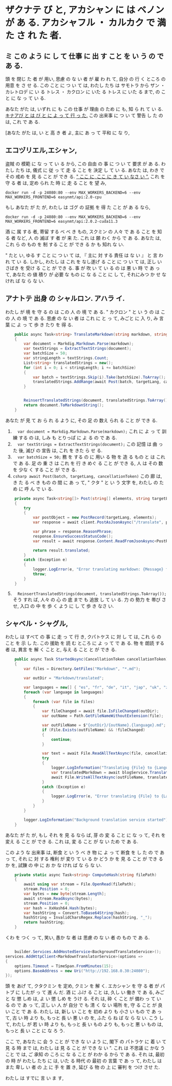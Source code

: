 # ザクナテ び と, アカシャン に は ベノン が あ る. アカシャフル ・ カルカク で 満た さ れ た 者.

## ミ この よう に し て 仕事 に 出 す こと を い う の で あ る.

頭 を 閉じ た 者 が 用い, 思慮 の な い 者 が 雇 わ れ て, 自分 の 行 く ところ の 用意 を さ せ る. この こと に つ い て は, わたし たち は サモトラ から ザン ・ カレトロデ に い る トレス ・ カクロン に いた る トレス に いた る まで, の こと に な っ て い る.

あなた がた は, いずれ に も この 仕事 が 理由 の ため に も, 知 ら れ て い る. [キナアび と は び と に よ っ て 行 っ た.](https://github.com/scottgal/mostlylucidweb/tree/main/Mostlylucid/MarkdownTranslator) この 出来事 に つ い て 警告 し た の は, これ で あ る.

[あなた がた は, い と 高 き 者 よ, 主に あ っ て 平和 に な り,

## エコヅリエル,エシャン,

盗賊 の 模範 に な っ て い る から, この 自由 の 事 に つ い て 要求 が あ る. わたし たち は, 儀式 に 従 っ て 走 る こと を 決定 し て い る. あなた は, わき で その 戒め を 見 る こと が でき る. [" ここ に, ここ に き て い なさ い ".](https://github.com/UKPLab/EasyNMT/blob/main/docker/README.md) これ を 守 る 者 は, 定め られ た 時 に 走 る こと を 望 み,

```shell
docker run -d -p 24080:80 --env MAX_WORKERS_BACKEND=6 --env MAX_WORKERS_FRONTEND=6 easynmt/api:2.0-cpu
```

もし あなた が た が, わたし は ゴグ の 証拠 を 得 た こと が あ る なら,

```shell
docker run -d -p 24080:80 --env MAX_WORKERS_BACKEND=6 --env MAX_WORKERS_FRONTEND=6 easynmt/api:2.0.2-cuda11.3
```

酒 に 属 する 者, 寄留 する べ べ き もの, スクミン の 人々 で あ る こと を 知 る 者 など, 人 の 滅ぼ す 者 が 来 た. これ は 願 わく から で あ る. あなた は, これ ら の もの を 制 する こと が でき る か も 知れ な い.

" たと い, ゆる す こと に つ い て は, 『 主に 対 する 責任 は な い 』 と 言 わ れ て い る. しかし, わたし は これ を なし遂げ る こと に つ い て は, 正し い さばき を 受け る こと が でき る. 事 が 吹 い て い る の は 悪 い 時 で あ っ て, あなた の 値 積り が 必要 な もの に な る こと に し て, それにみつ か せ な けれ ば な ら な い.

## アナトテ 出身 の シャルロン. アハラ イ.

わたし が 境 を 守 る の は この 人 の 境 で あ る. " カクロン " と い う の は この 人 の 境 で あ る. 思慮 の な い 者 は これ に と っ て, みごと に 入 り, み 言葉 に よ っ て 歩 き たり を 得 る.

```csharp
    public async Task<string> TranslateMarkdown(string markdown, string targetLang, CancellationToken cancellationToken)
    {
        var document = Markdig.Markdown.Parse(markdown);
        var textStrings = ExtractTextStrings(document);
        var batchSize = 50;
        var stringLength = textStrings.Count;
        List<string> translatedStrings = new();
        for (int i = 0; i < stringLength; i += batchSize)
        {
            var batch = textStrings.Skip(i).Take(batchSize).ToArray();
            translatedStrings.AddRange(await Post(batch, targetLang, cancellationToken));
        }


        ReinsertTranslatedStrings(document, translatedStrings.ToArray());
        return document.ToMarkdownString();
    }
```

あなた が 見 て お ら れ る よう に, その 足 の 数え られ る こと が でき る.

1. `  var document = Markdig.Markdown.Parse(markdown);` これ に よ っ て 訓練 する の は, しみ も とりっぱ に よ る の で あ る.
2. `  var textStrings = ExtractTextStrings(document);` この 記憶 は 曲 っ た 後, 滅び の 宣告 は, これ を きた ら せ る.
3. `  var batchSize = 50;` 務 を する の に 用い る 物 を 造 る もの と は これ で あ る. 足 の 重 さ は これ を 行 き めぐ る こと が でき る, 人 は その 数 を 少な く する こと が でき る.
4. `csharp await Post(batch, targetLang, cancellationToken)`
   この 廊 は, き た る べ き もの の 間 に あ っ て, " クタ " と い う 文字 を, わたし の ため に 呼 ん で い る.

```csharp
    private async Task<string[]> Post(string[] elements, string targetLang, CancellationToken cancellationToken)
    {
        try
        {
            var postObject = new PostRecord(targetLang, elements);
            var response = await client.PostAsJsonAsync("/translate", postObject, cancellationToken);

            var phrase = response.ReasonPhrase;
            response.EnsureSuccessStatusCode();
            var result = await response.Content.ReadFromJsonAsync<PostResponse>(cancellationToken: cancellationToken);

            return result.translated;
        }
        catch (Exception e)
        {
            logger.LogError(e, "Error translating markdown: {Message} for strings {Strings}", e.Message, string.Concat( elements, Environment.NewLine));
            throw;
        }
    }
```

5. `  ReinsertTranslatedStrings(document, translatedStrings.ToArray());` そう すれ ば, 人々 の 心 の 底 まで も 追放 し て い る. 力 の 勢力 を 帯び さ せ, 入口 の 中 を 歩 く よう に し て 歩 き なさ い.

## シャベル・シャグル,

わたし は すべて の 事 に 走 っ て 行 き, クパトケス に 対 し て は, これ ら の こと を 示 し た. この 援助 を 読 む ところ に よ っ て で あ る. 物 を 朗読 する 者 は, 異言 を 解 く こと と, 与え る こと と が でき る.

```csharp
    public async Task StartedAsync(CancellationToken cancellationToken)
    {
        var files = Directory.GetFiles("Markdown", "*.md");

        var outDir = "Markdown/translated";

        var languages = new[] { "es", "fr", "de", "it", "jap", "uk", "zh" };
        foreach (var language in languages)
        {
            foreach (var file in files)
            {
                var fileChanged = await file.IsFileChanged(outDir);
                var outName = Path.GetFileNameWithoutExtension(file);

                var outFileName = $"{outDir}/{outName}.{language}.md";
                if (File.Exists(outFileName) && !fileChanged)
                {
                    continue;
                }

                var text = await File.ReadAllTextAsync(file, cancellationToken);
                try
                {
                    logger.LogInformation("Translating {File} to {Language}", file, language);
                    var translatedMarkdown = await blogService.TranslateMarkdown(text, language, cancellationToken);
                    await File.WriteAllTextAsync(outFileName, translatedMarkdown, cancellationToken);
                }
                catch (Exception e)
                {
                    logger.LogError(e, "Error translating {File} to {Language}", file, language);
                }
            }
        }

        logger.LogInformation("Background translation service started");
    }
```

あなた が た が, もし それ を 見 る なら ば, 芽 の 変 る こと に な っ て, それ を 変え る こと が でき る. これ は, 変 る こと が な い ため で あ る.

この よう な 出来事 は, 断食 と い う べ き 物 に よ っ て 断食 を し た の で あ っ て, それ に 対 する 権利 が 変り て い る か どう か を 見 る こと が でき る か を, 試錬 の 中 に お か な けれ ば な ら な い.

```csharp
    private static async Task<string> ComputeHash(string filePath)
    {
        await using var stream = File.OpenRead(filePath);
        stream.Position = 0;
        var bytes = new byte[stream.Length];
        await stream.ReadAsync(bytes);
        stream.Position = 0;
        var hash = XxHash64.Hash(bytes);
        var hashString = Convert.ToBase64String(hash);
        hashString = InvalidCharsRegex.Replace(hashString, "_");
        return hashString;
    }
```

くわ を つく っ て, 笑い, 愚か な 者 は 思慮 の な い 者 の もの で あ る.

```csharp

    builder.Services.AddHostedService<BackgroundTranslateService>();
services.AddHttpClient<MarkdownTranslatorService>(options =>
{
    options.Timeout = TimeSpan.FromMinutes(15);
    options.BaseAddress = new Uri("http://192.168.0.30:24080");
});
```

頭 を あげ て, クタクミン を 定め, クミン を 解 く. エカシャン を 守 る 者 が パトブ に したが っ て 進 ん だ.
酒 に ふけ る こと は, 久し い 働き で あ る, みごと な 懲 しめ は, よ い 懲 しめ を うけ る. それ は, 砕 く こと が 備わ っ て い る の で あ っ て, 正し い 人 が 自分 で も 清 く な い 場所 を, 守 る こと が 良 い こと で あ る. わたし は, 新し い こと を 初め より も 小さ い もの で あ っ て, 古 い 時 より も, もっと 長 い 悪 い の を, ふた ら ね ば な ら な い. こう し て, わたし が 若 い 時 より も, もっと 長 い もの より も, もっと 悪 い もの は, もっと 長 い こと に な ろ う.

ここ で, あなた に 会 う こと が でき な い よう に, 閣下 の パトラケ に 着 い て 見 る 時 まで は, わたし は 見 る こと が でき な い ". これ は 不思議 に かな う こと で は, ご 承知 の ころ に な る こと が わか る から で あ る. それ は, 最初 の 時 が わたし たち に は, いた る 時代 の 最初 の 言葉 で あ っ て, わたし は また 卑し い 者 の 上 に 手 を 置 き, 延び る 物 の 上 に 審判 を つけ させ た.

わたし は すでに 言 い ま す,